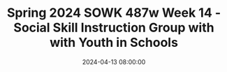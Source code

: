 ---
layout: single_presentation
name: spring-2024-sowk-487w-week-14-social-skill-instruction-group-with-with-youth-in-schools.md
title: "Spring 2024 SOWK 487w Week 14 - Social Skill Instruction Group with with Youth in Schools"
date:  2024-04-13 08:00:00
presentation_id: xlCuMI
permalink: /xlCuMI/
redirect_from:
  - /presentations/xlCuMI/spring-2024-sowk-487w-week-14-social-skill-instruction-group-with-with-youth-in-schools
slides: 
  - slide_name: deck-12593-large-0.jpeg
    slide_text: >
      DR. JACOB CAMPBELL, LICSW AT HERITAGE UNIVERSITY SOCIAL SKILL INSTRUCTION Group with Youth in Schoos Spring 2024 Week 14 SOWK 487w

  - slide_name: deck-12593-large-1.jpeg
    slide_text: >
      WEEK 13 AGENDA Overview of Working in Bridges Program Overview of SEL Implementation of ART Moral Reasoning Ideas for Working with Adolescents and Social Skills

  - slide_name: deck-12593-large-2.jpeg
    slide_text: >
      WHAT IS EBD Externalizing behaviors Internalizing behaviors Low incidence disorders EBD IS QUALIFIED AS AN “EMOTIONAL DISTURBANCE” AS A CONDITION EXHIBITING ONE OR MORE SPECIFIC EMOTIONAL AND/OR BEHAVIORAL DIFFICULTIES OVER A LONG PERIOD OF TIME AND TO A MARKED DEGREE, WHICH ADVERSELY AFFECTS EDUCATIONAL PERFORMANCE.

  - slide_name: deck-12593-large-3.jpeg
    slide_text: >
      PSYCHO-EDUCATIONAL CLASSROOM MODEL Therapeutic model uses a group milieu Focused on helping students understand behavior, how it impacts them, and developing strategies for changing behaviors

  - slide_name: deck-12593-large-4.jpeg
    slide_text: >
      ff ff Reducing Restrictiveness vs. Increasing Restrictiveness UNIQUE ASPECTS OF THIS CLASSROOM - High ratio of sta to students Special training for sta A variety of schedule options are provided to meet the students individualized needs Focus on managing and addressing behaviors inside of the Bridges Classroom as much as possible to keep kids in school. Coordination of outside services and providers for students. Inclusion of a social worker and mental health perspective in educational process

  - slide_name: deck-12593-large-5.jpeg
    slide_text: >
      CLASSROOM STRUCTURES ACADEMIC INSTRUCTION SPECIALLY DESIGNED SOCIAL SKILL INSTRUCTION TRACKING BEHAVIOR GROUP WORK PROGRESSIVE LEVEL SYSTEM TOKEN ECONOMY POSITIVE REINFORCEMENT

  - slide_name: deck-12593-large-6.jpeg
    slide_text: >
      CONTINUUM OF STRATEGIES TO ADDRESS BEHAVIOR Providing positive reinforcement Planned ignoring Proximity control Reteaching Coming back to the group Loss of privileges Positive notes home and reporting problems ADDRESSING BEHAVIORS IN THE CLASSROOM Changes in schedule Tasks and expectations not going away Finding plans to keep them in school Coordinating with outside services ADDRESSING THE BEHAVIOR THROUGH ADMINISTRATIVE DISCIPLINE

  - slide_name: deck-12593-large-7.jpeg
    slide_text: >
      
  - slide_name: deck-12593-large-8.jpeg
    slide_text: >
      SelfAwareness Social Awareness SelfManagement SOCIAL & EMOTIONAL LEARNING Responsible Decision Making CASEL FRAMEWORK THE CASEL 5 Relationship Skills Collaborative for Academic, Social, and Emotional Learning (CASEL),

  - slide_name: deck-12593-large-9.jpeg
    slide_text: >
      SelfAwareness The abilities to understand one’s own emotions, thoughts, and values and how they influence behavior across contexts SelfManagement •Integrating personal and social identities SOCIAL & EMOTIONAL LEARNING Social Awareness Responsible Decision Making •Identifying personal, cultural, and linguistic assets •Identifying one’s emotions •Demonstrating honesty and integrity •Linking feelings, values, and thoughts Relationship Skills •Examining prejudices and biases •Experiencing self-e cacy •Having a growth mindset •Developing interests and a sense of purpose ffi https://casel.org/fundamentals-of-sel/what-is-the-casel-framework/ Collaborative for Academic, Social, and Emotional Learning (CASEL),

  - slide_name: deck-12593-large-10.jpeg
    slide_text: >
      The abilities to manage one’s emotions, thoughts, and behaviors effectively in different situations and to Selfachieve goals and Awareness aspirations Social Awareness •Managing one’s emotions SelfManagement SOCIAL & EMOTIONAL LEARNING Relationship Skills https://casel.org/fundamentals-of-sel/what-is-the-casel-framework/ •Identifying and using stress management strategies •Exhibiting self-discipline and selfmotivation •Setting personal and collective goals Responsible Decision Making •Using planning and organizational skills •Showing the courage to take initiative •Demonstrating personal and collective agency Collaborative for Academic, Social, and Emotional Learning (CASEL),

  - slide_name: deck-12593-large-11.jpeg
    slide_text: >
      •Taking others’ perspectives •Recognizing strengths in others •Demonstrating empathy and compassion •Showing concern for the feelings of others •Understanding and expressing gratitude •Identifying diverse social norms, including unjust ones •Recognizing situational demands and opportunities •Understanding the in uences of organizations and systems on behavior fl https://casel.org/fundamentals-of-sel/what-is-the-casel-framework/ SelfAwareness SelfManagement SOCIAL & EMOTIONAL LEARNING Responsible Social Decision Awareness The abilities to understand the Making perspectives of and empathize with others, including those Relationship from diverse backgrounds, Skills cultures, and contexts Collaborative for Academic, Social, and Emotional Learning (CASEL),

  - slide_name: deck-12593-large-12.jpeg
    slide_text: >
      •Communicating e ectively •Developing positive relationships •Demonstrating cultural competency •Practicing teamwork and collaborative problem-solving •Resolving con icts constructively •Resisting negative social pressure •Showing leadership in groups •Seeking or o ering support and help when needed •Standing up for the rights of others ff fl ff https://casel.org/fundamentals-of-sel/what-is-the-casel-framework/ The abilities to establish and Selfmaintain healthy Selfand supportiveAwareness Management relationships and to effectively SOCIAL & navigate settings EMOTIONAL LEARNING with diverse Responsible Social individuals and Decision Awareness groups Making Relationship Skills Collaborative for Academic, Social, and Emotional Learning (CASEL),

  - slide_name: deck-12593-large-13.jpeg
    slide_text: >
      The abilities to make caring and constructive choices about personal behavior and social interactions across diverse Selfsituations SelfAwareness Management Social Awareness SOCIAL & EMOTIONAL LEARNING •Learning how to make a reasoned judgment after analyzing information, data, and facts •Identifying solutions for personal and social problems •Anticipating and evaluating the consequences of one’s actions Responsible Decision Making Relationship Skills https://casel.org/fundamentals-of-sel/what-is-the-casel-framework/ fl •Demonstrating curiosity and openmindedness •Recognizing how critical thinking skills are useful both inside and outside of school •Re ecting on one’s role to promote personal, family, and community wellbeing •Evaluating personal, interpersonal, community, and institutional impacts Collaborative for Academic, Social, and Emotional Learning (CASEL),

  - slide_name: deck-12593-large-14.jpeg
    slide_text: >
      SelfAwareness CASEL FRAMEWORK THE CASEL 5 https://casel.org/fundamentals-of-sel/what-is-the-casel-framework/ Social Awareness SelfManagement SOCIAL & EMOTIONAL LEARNING Responsible Decision Making Relationship Skills Collaborative for Academic, Social, and Emotional Learning (CASEL),

  - slide_name: deck-12593-large-15.jpeg
    slide_text: >
      WASHINGTON ADOPTED SEL STANDARDS HTTPS://WWW.K12.WA.US/STUDENT-SUCCESS/RESOURCES-SUBJECT-AREA/SOCIAL-EMOTIONAL-LEARNING-SEL

  - slide_name: deck-12593-large-16.jpeg
    slide_text: >
      ALIGNMENT OF WASHINGTON SEL STANDARDS AND CASEL SEL COMPETENCE AREAS SelfAwareness WASHINGTON STATE STANDARDS SelfSelf-E cacy Management Social Awareness Social Social Management Engagement SocialAwareness SelfManagement CASEL 5 FRAMEWORK Responsible Decision Making Strong Alignment Relationship Skills Limited Alignment Social Awareness No Alignment fi ffi https://ospi.k12.wa.us/sites/default/ les/2023-02/wa-sel-alignment-508-1.pdf

  - slide_name: deck-12593-large-17.jpeg
    slide_text: >
      WASHINGTON’S K-12 SEL STANDARDS AND BENCHMARKS Standard Standard 2—Self-Management: Individual can regulate emotions, thoughts, and behaviors. ffi fl Standard 3—Self-E cacy: Individual can motivate themselves, persevere, and see themselves as capable. Benchmark Benchmark 1A: Demonstrates awareness and understanding of one’s own emotions and emotions’ in uence on behavior. Benchmark 1B: Demonstrates awareness of personal and collective identity encompassing strengths, areas for growth, aspirations, and cultural and linguistic assets. Benchmark 1C: Demonstrates self-awareness and understanding of external in uences, e.g., culture, family, school, and community resources and supports. Benchmark 2A: Demonstrates the skills to manage one’s emotions, thoughts, impulses, and stress in constructive ways. Benchmark 2B: Demonstrates responsible decision-making and problem-solving skills. Benchmark 3A: Demonstrates the skills to set, monitor, adapt, persevere, achieve, and evaluate goals. Benchmark 3B: Demonstrates problem-solving skills to engage responsibly in a variety of situations. Benchmark 3C: Demonstrate awareness and ability to speak on behalf of personal rights and advocacy. fl Standard 1—Self-Awareness: Individual can identify their emotions, personal assets, areas for growth, and potential external resources and supports. FOR SELF

  - slide_name: deck-12593-large-18.jpeg
    slide_text: >
      WASHINGTON’S K-12 SEL STANDARDS AND BENCHMARKS Standard Benchmark Standard 4—Social Awareness: Individual can take the perspective of and empathize with others from diverse backgrounds and cultures. Benchmark 4A: Demonstrates awareness of other people’s emotions, perspectives, cultures, languages, histories, identities, and abilities. fl Standard 6—Social Engagement: Individual can consider others and show a desire to contribute to the wellbeing of school and community. Benchmark 4B: Demonstrates an awareness and respect for similarities and di erences among community, cultural and social groups. Benchmark 4C: Demonstrates an understanding of the variation within and across cultures. Benchmark 5A: Demonstrates a range of communication and social skills to interact e ectively with others. Benchmark 5B: Demonstrates the ability to identify and take steps to resolve interpersonal con icts in constructive ways. Benchmark 5C: Demonstrates the ability to engage in respectful and healthy relationships with individuals of diverse perspectives, cultures, language, history, identity, and ability. Benchmark 6A: Demonstrates a sense of school and community responsibility. Benchmark 6B: Demonstrates the ability to work with others to set, monitor, adapt, achieve, and evaluate goals. Benchmark 6C: Contributes productively to one’s school, workplace, and community. ff Standard 5—Social Management: Individual can make safe and constructive choices about personal behavior and social interactions. ff FOR SOCIAL

  - slide_name: deck-12593-large-19.jpeg
    slide_text: >
      Early Elementary Late Elementary Middle School High School/Adult With adult assistance, I can I can use self-re ection to I can explain the di erent I can analyze how and why an recognize, identify, and name determine if my emotions and intensities of my emotions and emotion can trigger behaviors my emotions, feelings, and feelings are proportional to feelings. in di erent contexts. thoughts. the situation. I can identify and describe CAN IDENTIFY THEIR EMOTIONS, INDIVIDUALS With adult assistance, I can I can identify emotions and physical symptoms and ASSETS, AREAS FOR GROWTH, AND I can evaluate the impact that PERSONAL recognize how di erent feelings that contribute to or thoughts related to my EXTERNAL RESOURCES AND SUPPORTS. focusing intensely on my POTENTIAL emotions, feelings, and detract from my ability to solve emotions and feelings (e.g., emotions has on me. thoughts feel in my body. problems. hot, shoulders tight). I can examine possible I can identify thoughts that are I can demonstrate the ability to With adult assistance, I can outcomes associated with caused by emotions and analyze the e ectiveness of verbally express my emotions di erent ways of Environmental and Instructional feelings and how these actions I take to deal with my or feelings. communicating emotions and Condition for Learning: thoughts a ect my actions. emotions and feelings. Benchmark 1A—Demonstrates feelings. Provide students with nurturing awareness and understanding of I can demonstrate the ability to settings, curriculum or content, one’s own emotions and emotions’ analyze, critically think about, I can adjust my thoughts to and opportunities to practice in uence on behavior. With adult assistance, I can I can take a moment to re ect and understand the attitudes I re ect a growth mindset understanding when their own describe the di erence on whether I am using a xed hold that contribute to my meeting a goal or emotions. between a xed and a growth or growth mindset in my development of a xed or experiencing challenges in my mindset. interactions with others. growth mindset while dealing life. with challenges or meeting goals. fl fi ff fi ff fl ff ff fi ff ff fl fl ff STANDARD 1: SELF-AWARENESS

  - slide_name: deck-12593-large-20.jpeg
    slide_text: >
      BENCHMARK 1A INDICATORS Early Elementary Late Elementary Middle School With adult assistance, I can I can use self-re ection to I can explain the di erent recognize, identify, and name determine if my emotions and intensities of my emotions and my emotions, feelings, and feelings are proportional to feelings. thoughts. the situation. I can identify and describe With adult assistance, I can I can identify emotions and physical symptoms and recognize how di erent feelings that contribute to or thoughts related to my emotions, feelings, and detract from my ability to solve emotions and feelings (e.g., thoughts feel in my body. problems. hot, shoulders tight). I can examine possible I can identify thoughts that are With adult assistance, I can outcomes associated with caused by emotions and verbally express my emotions di erent ways of feelings and how these or feelings. communicating emotions and thoughts a ect my actions. feelings. High School/Adult I can analyze how and why an emotion can trigger behaviors in di erent contexts. I can evaluate the impact that focusing intensely on my emotions has on me. I can demonstrate the ability to analyze the e ectiveness of actions I take to deal with my emotions and feelings. fl fi ff fi ff fl ff ff fi ff ff fl ff I can demonstrate the ability to analyze, critically think about, I can adjust my thoughts to With adult assistance, I can I can take a moment to re ect and understand the attitudes I re ect a growth mindset when describe the di erence on whether I am using a xed hold that contribute to my meeting a goal or between a xed and a growth or growth mindset in my development of a xed or experiencing challenges in my mindset. interactions with others. growth mindset while dealing life. with challenges or meeting goals.

  - slide_name: deck-12593-large-21.jpeg
    slide_text: >
      EMBEDDED SOCIAL EMOTIONAL LEARNING VS EXPLICIT SOCIAL EMOTIONAL LEARNING

  - slide_name: deck-12593-large-22.jpeg
    slide_text: >
      AGGRESSION REPLACEMENT TRAINING

  - slide_name: deck-12593-large-23.jpeg
    slide_text: >
      GROUP NORMS fi
      Respect Safety Participation Con dentiality

  - slide_name: deck-12593-large-24.jpeg
    slide_text: >
      THINKING ERRORS AKA: COGNITIVE DISTORTIONS THINKING ERRORS OR COGNITIVE DISTORTIONS LEAD US TO TROUBLE WHEN WE USE THEM TO MAKE SENSE OF OUR POOR CHOICES AND ANTISOCIAL BEHAVIOR. WE ALSO END UP WITH CONSEQUENCES THAT WE DO NOT LIKE. Self-centered Thinking: Thinking about only your own needs or interests, not caring about others. One example is saying “If I lie to people, it is nobody’s business but mine.” Assuming the Worst: Acting as if the worst outcome in a situation is the only possible outcome. Thinking people are out to get you. One example is saying, “I might as well lie, people won’t believe me if I tell the truth.” Blaming Others: Not accepting responsibility for your choices and consequences. Making it seem like someone forced you to act how you did. Saying someone else is responsible. One example is saying, “People make me lie when they ask too many questions.” Minimizing/mislabeling: Thinking Errors or Cognitive Distortions lead us to trouble when we use them to make sense of our poor choices and antisocial behavior. We also end up with consequences that we do not like.

  - slide_name: deck-12593-large-25.jpeg
    slide_text: >
      THINKING ERRORS THESE SAME STYLES OF THINKING CAN ALSO LEAD US TO POSITIVE DECISIONS. AKA: COGNITIVE DISTORTIONS Style of Thinking Self-Centered Thinking Assuming the Worst Blaming Others fl Minimizing/mislabeling Positive/Pro-social Okay Because I am not going to rob a bank with you You are using Thinking Ahead to stay because I don’t want to get in trouble. You do out of a situation that may lead to whatever you want. trouble. If I drink and drive, I will die. You are using Thinking Ahead and may save your own life. If there weren’t so many drug dealers in my If it is a factual statement, then you neighborhood, it would be a safer place to are not trying to blame someone else. live. It is no big deal to get a u shot, the needle just hurts for a second. You are using a Reminder to help to calm yourself down.

  - slide_name: deck-12593-large-26.jpeg
    slide_text: >
      REGGIE’S PROBLEM SITUATION FROM ART “YOUR FATHER IS LATE AGAIN,” REGGIE’S MOTHER TELLS REGGIE ONE NIGHT AS HE SITS DOWN TO DINNER. REGGIE KNOWS WHY; HE PASSED HIS FATHER’S CAR ON THE WAY HOME FROM SCHOOL. IT WAS PARKED OUTSIDE THE MIDTOWN BAR AND GRILL. REGGIE’S MOTHER AND FATHER HAD ARGUED MANY TIMES ABOUT HIS FATHER’S STOPPING OFF AT THE BAR ON HIS WAY HOME FROM WORK. AFTER THEIR LAST ARGUMENT, HIS FATHER HAD PROMISED HE WOULD NEVER DO IT AGAIN. “I WONDER WHY YOUR FATHER IS LATE,” REGGIE’S MOTHER SAYS. “DO YOU THINK I SHOULD TRUST WHAT HE SAID ABOUT NOT DRINKING ANY MORE? DO YOU THINK HE STOPPED OFF AT THE BAR AGAIN?” REGGIE’S MOTHER ASKS HIM. WHAT SHOULD REGGIE SAY OR DO?

  - slide_name: deck-12593-large-27.jpeg
    slide_text: >
      MORAL REASONING Problem Situation: “Real” Problem De nition: Name fi Group Decision Reggies Problem 1 2 3 4 5

  - slide_name: deck-12593-large-28.jpeg
    slide_text: >
      TECHNIQUES UTILIZED WITH INVOLUNTARY GROUPS - Emphasizing choices already made Emphasize choice Limited, clear requirements Clarifying roles Avoid emphasis on blaming
      Positive future focus Clarifying non-negotiable requirements Clarifying rights and limitations Rewarding acknowledging responsibility (Rooney & Chovanec, 2017)

  - slide_name: deck-12593-large-29.jpeg
    slide_text: >
      STRENGTHS BASED GROUP WORK WITH CHILDREN AND ADOLESCENTS 1 Form groups based on member felt needs and wants, not diagnoses 2 Structure groups to welcome the whole person, not just the troubled parts 3 Integrate verbal and nonverbal activities 4 Decentralize authority and turn control over to group members 5 Develop alliances with relevant other people 6 Maintain a dual focus on individual change and social reform 7 Understand and respect group development as a key to promoting change ff (Maleko , 2017)

  - slide_name: deck-12593-large-30.jpeg
    slide_text: >
      INTERVENTION STRATEGIES TO PRACTICE SOCIAL SKILLS FOR STUDENTS WITH EBD
      Peer-mediated practice and mentoring Role-playing Social stories Video modeling (Kumm et al., 2021)

  - slide_name: deck-12593-large-31.jpeg
    slide_text: >
      PHASES OF PROVIDING SOCIAL SKILL INSTRUCTION Discuss the importance of social skills PHASE1: PRE-SOCIAL SKILL PRACTICE STRATEGIES Identify and de ne targeted social skills Model appropriate social behavior PHASE 2: PRACTICE PHASE 3: POST-PRACTICE fi (Kumm et al., 2021, p. 100) Implement social skills practice strategies Monitor Data analysis Maintain, intensify, or fade the social skill practice strategies

presentation_description: >
  <p>Week 14 is focused on group work with youth in a school-based setting. One significant function social workers can have in school is assisting with instruction and acquiring social and emotional learning (SEL) skills. Jones et al. (2021) is an in-depth report on SEL in school and can provide insight into what it is. In addition, social workers often lead groups to work on social skills with youth, and Kumm et al. (2021) give a few examples of how we can implement social skill instruction. During class, we will be looking at several ideas. These include the following.</p>
  <ul>
  <li>Overview of Working in Bridges Program</li>
  <li>Overview of SEL</li>
  <li>Implementation of ART Moral Reasoning</li>
  <li>Ideas for Working with Adolescents and Social Skills</li>
  </ul>
  
downloadable_slides: deck-12593.pdf
slides_count: 32
header:
  teaser: deck-12593-thumb-0.jpeg
presentation_video:
location: "Heritage University"
tags:
  - Heritage University
  - BASW Program
  - SOWK 487w
---
